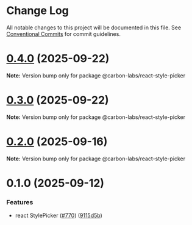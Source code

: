 # Change Log

All notable changes to this project will be documented in this file.
See [Conventional Commits](https://conventionalcommits.org) for commit guidelines.

# [0.4.0](https://github.com/carbon-design-system/carbon-labs/compare/@carbon-labs/react-style-picker@0.3.0...@carbon-labs/react-style-picker@0.4.0) (2025-09-22)

**Note:** Version bump only for package @carbon-labs/react-style-picker





# [0.3.0](https://github.com/carbon-design-system/carbon-labs/compare/@carbon-labs/react-style-picker@0.2.0...@carbon-labs/react-style-picker@0.3.0) (2025-09-22)

**Note:** Version bump only for package @carbon-labs/react-style-picker





# [0.2.0](https://github.com/carbon-design-system/carbon-labs/compare/@carbon-labs/react-style-picker@0.1.0...@carbon-labs/react-style-picker@0.2.0) (2025-09-16)

**Note:** Version bump only for package @carbon-labs/react-style-picker





# 0.1.0 (2025-09-12)


### Features

* react StylePicker ([#770](https://github.com/carbon-design-system/carbon-labs/issues/770)) ([9115d5b](https://github.com/carbon-design-system/carbon-labs/commit/9115d5b27818171f85bab12983a7d771437e6485))
